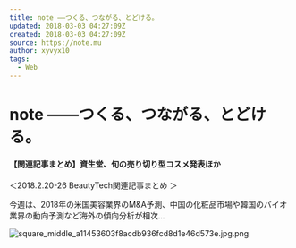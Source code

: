 ```yaml
---
title: note ――つくる、つながる、とどける。
updated: 2018-03-03 04:27:09Z
created: 2018-03-03 04:27:09Z
source: https://note.mu
author: xyvyx10
tags:
  - Web
---
```


# note ――つくる、つながる、とどける。

#### 【関連記事まとめ】資生堂、旬の売り切り型コスメ発表ほか

＜2018.2.20-26 BeautyTech関連記事まとめ ＞

今週は、2018年の米国美容業界のM&A予測、中国の化粧品市場や韓国のバイオ業界の動向予測など海外の傾向分析が相次...

![square_middle_a11453603f8acdb936fcd8d1e46d573e.jpg.png](../_resources/square_middle_a11453603f8acdb936fcd8d1e46d573e.jpg.png)